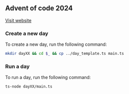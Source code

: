## Advent of code 2024

[Visit website](https://adventofcode.com/2024)

### Create a new day

To create a new day, run the following command:

```bash
mkdir dayXX && cd $_ && cp ../day_template.ts main.ts
```

### Run a day

To run a day, run the following command:

```bash
ts-node dayXX/main.ts
```
